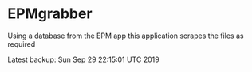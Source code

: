 # EPMgrabber
Using a database from the EPM app this application scrapes the files as required


Latest backup: Sun Sep 29 22:15:01 UTC 2019
